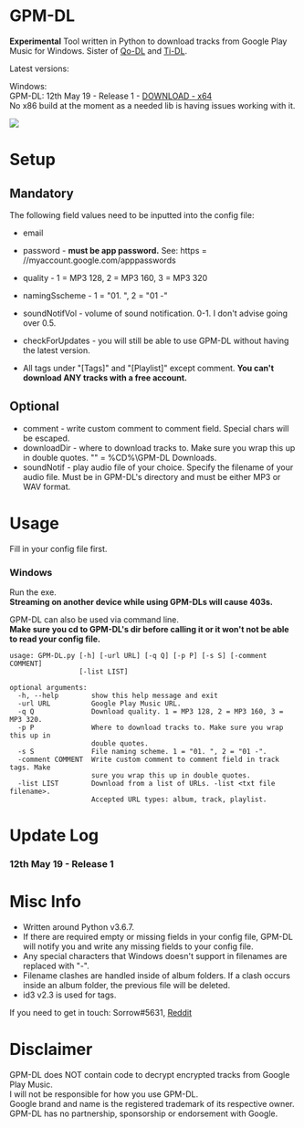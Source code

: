 # GPM-DL
**Experimental** Tool written in Python to download tracks from Google Play Music for Windows.
Sister of [Qo-DL](https://github.com/Sorrow446/Qo-DL) and [Ti-DL](https://github.com/Sorrow446/Ti-DL).

Latest versions:

Windows:   
GPM-DL: 12th May 19 - Release 1 - [DOWNLOAD - x64](https://thoas.feralhosting.com/sorrow/GPM-DL/Latest%20Build/GPM-DL_x64.exe)   
No x86 build at the moment as a needed lib is having issues working with it.   

![](https://thoas.feralhosting.com/sorrow/GPM-DL/b1.jpg)

# Setup
## Mandatory ##
The following field values need to be inputted into the config file:
- email
- password - **must be app password.** See: https = //myaccount.google.com/apppasswords
- quality - 1 = MP3 128, 2 = MP3 160, 3 = MP3 320
- namingSscheme - 1 = "01. ", 2 = "01 -"
- soundNotifVol - volume of sound notification. 0-1. I don't advise going over 0.5.
- checkForUpdates - you will still be able to use GPM-DL without having the latest version.

- All tags under "[Tags]" and "[Playlist]" except comment.
**You can't download ANY tracks with a free account.**
## Optional ##
- comment - write custom comment to comment field. Special chars will be escaped.
- downloadDir - where to download tracks to. Make sure you wrap this up in double quotes. "" = %CD%\GPM-DL Downloads.
- soundNotif - play audio file of your choice. Specify the filename of your audio file. Must be in GPM-DL's directory and must be either MP3 or WAV format.

# Usage
Fill in your config file first.

### Windows ###
Run the exe.   
**Streaming on another device while using GPM-DLs will cause 403s.**

GPM-DL can also be used via command line.   
**Make sure you cd to GPM-DL's dir before calling it or it won't not be able to read your config file.**   
```
usage: GPM-DL.py [-h] [-url URL] [-q Q] [-p P] [-s S] [-comment COMMENT]
                 [-list LIST]

optional arguments:
  -h, --help        show this help message and exit
  -url URL          Google Play Music URL.
  -q Q              Download quality. 1 = MP3 128, 2 = MP3 160, 3 = MP3 320.
  -p P              Where to download tracks to. Make sure you wrap this up in
                    double quotes.
  -s S              File naming scheme. 1 = "01. ", 2 = "01 -".
  -comment COMMENT  Write custom comment to comment field in track tags. Make
                    sure you wrap this up in double quotes.
  -list LIST        Download from a list of URLs. -list <txt file filename>.
                    Accepted URL types: album, track, playlist.
```
# Update Log #
### 12th May 19 - Release 1 ###

# Misc Info
- Written around Python v3.6.7.    
- If there are required empty or missing fields in your config file, GPM-DL will notify you and write any missing fields to your config file.
- Any special characters that Windows doesn't support in filenames are replaced with "-".    
- Filename clashes are handled inside of album folders. If a clash occurs inside an album folder, the previous file will be deleted.     
- id3 v2.3 is used for tags.

If you need to get in touch: Sorrow#5631, [Reddit](https://www.reddit.com/user/Sorrow446)

# Disclaimer
GPM-DL does NOT contain code to decrypt encrypted tracks from Google Play Music.    
I will not be responsible for how you use GPM-DL.    
Google brand and name is the registered trademark of its respective owner.    
GPM-DL has no partnership, sponsorship or endorsement with Google.    
